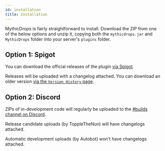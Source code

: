 ```yaml
---
id: installation
title: Installation
---
```


MythicDrops is fairly straightforward to install. Download the ZIP from one of the below options
and unzip it, copying both the `mythicdrops.jar` and `MythicDrops` folder into your
server's `plugins` folder.

## Option 1: Spigot

You can download the official releases of the plugin [via Spigot](https://www.spigotmc.org/resources/mythicdrops.6114/).

Releases will be uploaded with a changelog attached. You can download an older version
[via the `Version History` page](https://www.spigotmc.org/resources/mythicdrops.6114/history).

## Option 2: Discord

ZIPs of in-development code will regularly be uploaded to the [#builds channel on Discord](https://discord.gg/FaCzDwU).

Release candidate uploads (by ToppleTheNun) will have changelogs attached.

Automatic development uploads (by Autobot) won't have changelogs attached.
